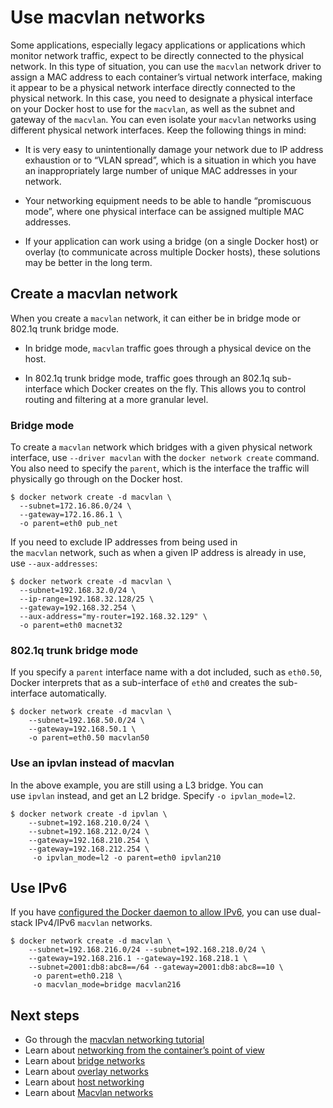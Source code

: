 # Use macvlan networks

Some applications, especially legacy applications or applications which monitor network traffic, expect to be directly connected to the physical network. In this type of situation, you can use the `macvlan` network driver to assign a MAC address to each container’s virtual network interface, making it appear to be a physical network interface directly connected to the physical network. In this case, you need to designate a physical interface on your Docker host to use for the `macvlan`, as well as the subnet and gateway of the `macvlan`. You can even isolate your `macvlan` networks using different physical network interfaces. Keep the following things in mind:

-   It is very easy to unintentionally damage your network due to IP address exhaustion or to “VLAN spread”, which is a situation in which you have an inappropriately large number of unique MAC addresses in your network.
    
-   Your networking equipment needs to be able to handle “promiscuous mode”, where one physical interface can be assigned multiple MAC addresses.
    
-   If your application can work using a bridge (on a single Docker host) or overlay (to communicate across multiple Docker hosts), these solutions may be better in the long term.
    

## Create a macvlan network[](https://docs.docker.com/network/macvlan/#create-a-macvlan-network)

When you create a `macvlan` network, it can either be in bridge mode or 802.1q trunk bridge mode.

-   In bridge mode, `macvlan` traffic goes through a physical device on the host.
    
-   In 802.1q trunk bridge mode, traffic goes through an 802.1q sub-interface which Docker creates on the fly. This allows you to control routing and filtering at a more granular level.
    

### Bridge mode[](https://docs.docker.com/network/macvlan/#bridge-mode)

To create a `macvlan` network which bridges with a given physical network interface, use `--driver macvlan` with the `docker network create` command. You also need to specify the `parent`, which is the interface the traffic will physically go through on the Docker host.

```
$ docker network create -d macvlan \
  --subnet=172.16.86.0/24 \
  --gateway=172.16.86.1 \
  -o parent=eth0 pub_net
```

If you need to exclude IP addresses from being used in the `macvlan` network, such as when a given IP address is already in use, use `--aux-addresses`:

```
$ docker network create -d macvlan \
  --subnet=192.168.32.0/24 \
  --ip-range=192.168.32.128/25 \
  --gateway=192.168.32.254 \
  --aux-address="my-router=192.168.32.129" \
  -o parent=eth0 macnet32
```

### 802.1q trunk bridge mode[](https://docs.docker.com/network/macvlan/#8021q-trunk-bridge-mode)

If you specify a `parent` interface name with a dot included, such as `eth0.50`, Docker interprets that as a sub-interface of `eth0` and creates the sub-interface automatically.

```
$ docker network create -d macvlan \
    --subnet=192.168.50.0/24 \
    --gateway=192.168.50.1 \
    -o parent=eth0.50 macvlan50
```

### Use an ipvlan instead of macvlan[](https://docs.docker.com/network/macvlan/#use-an-ipvlan-instead-of-macvlan)

In the above example, you are still using a L3 bridge. You can use `ipvlan` instead, and get an L2 bridge. Specify `-o ipvlan_mode=l2`.

```
$ docker network create -d ipvlan \
    --subnet=192.168.210.0/24 \
    --subnet=192.168.212.0/24 \
    --gateway=192.168.210.254 \
    --gateway=192.168.212.254 \
     -o ipvlan_mode=l2 -o parent=eth0 ipvlan210
```

## Use IPv6[](https://docs.docker.com/network/macvlan/#use-ipv6)

If you have [configured the Docker daemon to allow IPv6](https://docs.docker.com/config/daemon/ipv6/), you can use dual-stack IPv4/IPv6 `macvlan` networks.

```
$ docker network create -d macvlan \
    --subnet=192.168.216.0/24 --subnet=192.168.218.0/24 \
    --gateway=192.168.216.1 --gateway=192.168.218.1 \
    --subnet=2001:db8:abc8==/64 --gateway=2001:db8:abc8==10 \
     -o parent=eth0.218 \
     -o macvlan_mode=bridge macvlan216
```

## Next steps[](https://docs.docker.com/network/macvlan/#next-steps)

-   Go through the [macvlan networking tutorial](https://docs.docker.com/network/network-tutorial-macvlan/)
-   Learn about [networking from the container’s point of view](https://docs.docker.com/config/containers/container-networking/)
-   Learn about [bridge networks](https://docs.docker.com/network/bridge/)
-   Learn about [overlay networks](https://docs.docker.com/network/overlay/)
-   Learn about [host networking](https://docs.docker.com/network/host/)
-   Learn about [Macvlan networks](https://docs.docker.com/network/macvlan/)
